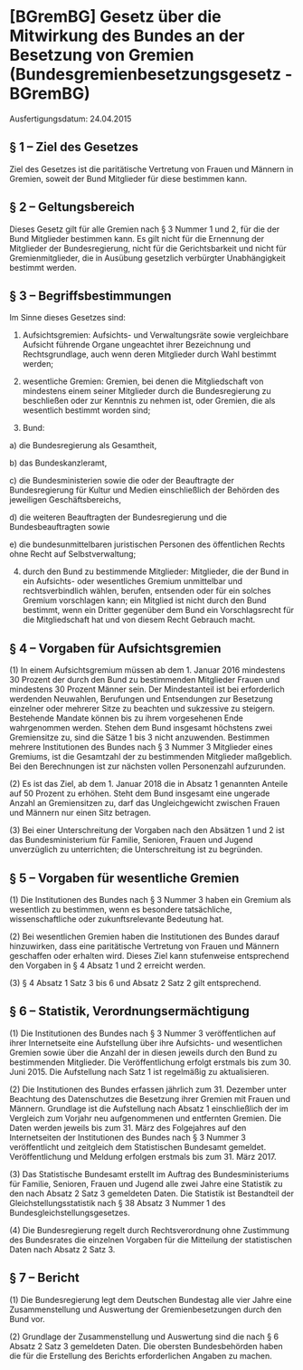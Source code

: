 # [BGremBG] Gesetz über die Mitwirkung des Bundes an der Besetzung von Gremien  (Bundesgremienbesetzungsgesetz - BGremBG)

Ausfertigungsdatum: 24.04.2015

 

## § 1 – Ziel des Gesetzes

Ziel des Gesetzes ist die paritätische Vertretung von Frauen und Männern in Gremien, soweit der Bund Mitglieder für diese bestimmen kann.


## § 2 – Geltungsbereich

Dieses Gesetz gilt für alle Gremien nach § 3 Nummer 1 und 2, für die der Bund Mitglieder bestimmen kann. Es gilt nicht für die Ernennung der Mitglieder der Bundesregierung, nicht für die Gerichtsbarkeit und nicht für Gremienmitglieder, die in Ausübung gesetzlich verbürgter Unabhängigkeit bestimmt werden.


## § 3 – Begriffsbestimmungen

Im Sinne dieses Gesetzes sind:

1. Aufsichtsgremien: Aufsichts- und Verwaltungsräte sowie vergleichbare Aufsicht führende Organe ungeachtet ihrer Bezeichnung und Rechtsgrundlage, auch wenn deren Mitglieder durch Wahl bestimmt werden;

2. wesentliche Gremien: Gremien, bei denen die Mitgliedschaft von mindestens einem seiner Mitglieder durch die Bundesregierung zu beschließen oder zur Kenntnis zu nehmen ist, oder Gremien, die als wesentlich bestimmt worden sind;

3. Bund:

a) die Bundesregierung als Gesamtheit,

b) das Bundeskanzleramt,

c) die Bundesministerien sowie die oder der Beauftragte der Bundesregierung für Kultur und Medien einschließlich der Behörden des jeweiligen Geschäftsbereichs,

d) die weiteren Beauftragten der Bundesregierung und die Bundesbeauftragten sowie

e) die bundesunmittelbaren juristischen Personen des öffentlichen Rechts ohne Recht auf Selbstverwaltung;

4. durch den Bund zu bestimmende Mitglieder: Mitglieder, die der Bund in ein Aufsichts- oder wesentliches Gremium unmittelbar und rechtsverbindlich wählen, berufen, entsenden oder für ein solches Gremium vorschlagen kann; ein Mitglied ist nicht durch den Bund bestimmt, wenn ein Dritter gegenüber dem Bund ein Vorschlagsrecht für die Mitgliedschaft hat und von diesem Recht Gebrauch macht.


## § 4 – Vorgaben für Aufsichtsgremien

(1) In einem Aufsichtsgremium müssen ab dem 1. Januar 2016 mindestens 30 Prozent der durch den Bund zu bestimmenden Mitglieder Frauen und mindestens 30 Prozent Männer sein. Der Mindestanteil ist bei erforderlich werdenden Neuwahlen, Berufungen und Entsendungen zur Besetzung einzelner oder mehrerer Sitze zu beachten und sukzessive zu steigern. Bestehende Mandate können bis zu ihrem vorgesehenen Ende wahrgenommen werden. Stehen dem Bund insgesamt höchstens zwei Gremiensitze zu, sind die Sätze 1 bis 3 nicht anzuwenden. Bestimmen mehrere Institutionen des Bundes nach § 3 Nummer 3 Mitglieder eines Gremiums, ist die Gesamtzahl der zu bestimmenden Mitglieder maßgeblich. Bei den Berechnungen ist zur nächsten vollen Personenzahl aufzurunden.

(2) Es ist das Ziel, ab dem 1. Januar 2018 die in Absatz 1 genannten Anteile auf 50 Prozent zu erhöhen. Steht dem Bund insgesamt eine ungerade Anzahl an Gremiensitzen zu, darf das Ungleichgewicht zwischen Frauen und Männern nur einen Sitz betragen.

(3) Bei einer Unterschreitung der Vorgaben nach den Absätzen 1 und 2 ist das Bundesministerium für Familie, Senioren, Frauen und Jugend unverzüglich zu unterrichten; die Unterschreitung ist zu begründen.


## § 5 – Vorgaben für wesentliche Gremien

(1) Die Institutionen des Bundes nach § 3 Nummer 3 haben ein Gremium als wesentlich zu bestimmen, wenn es besondere tatsächliche, wissenschaftliche oder zukunftsrelevante Bedeutung hat.

(2) Bei wesentlichen Gremien haben die Institutionen des Bundes darauf hinzuwirken, dass eine paritätische Vertretung von Frauen und Männern geschaffen oder erhalten wird. Dieses Ziel kann stufenweise entsprechend den Vorgaben in § 4 Absatz 1 und 2 erreicht werden.

(3) § 4 Absatz 1 Satz 3 bis 6 und Absatz 2 Satz 2 gilt entsprechend.


## § 6 – Statistik, Verordnungsermächtigung

(1) Die Institutionen des Bundes nach § 3 Nummer 3 veröffentlichen auf ihrer Internetseite eine Aufstellung über ihre Aufsichts- und wesentlichen Gremien sowie über die Anzahl der in diesen jeweils durch den Bund zu bestimmenden Mitglieder. Die Veröffentlichung erfolgt erstmals bis zum 30. Juni 2015. Die Aufstellung nach Satz 1 ist regelmäßig zu aktualisieren.

(2) Die Institutionen des Bundes erfassen jährlich zum 31. Dezember unter Beachtung des Datenschutzes die Besetzung ihrer Gremien mit Frauen und Männern. Grundlage ist die Aufstellung nach Absatz 1 einschließlich der im Vergleich zum Vorjahr neu aufgenommenen und entfernten Gremien. Die Daten werden jeweils bis zum 31. März des Folgejahres auf den Internetseiten der Institutionen des Bundes nach § 3 Nummer 3 veröffentlicht und zeitgleich dem Statistischen Bundesamt gemeldet. Veröffentlichung und Meldung erfolgen erstmals bis zum 31. März 2017.

(3) Das Statistische Bundesamt erstellt im Auftrag des Bundesministeriums für Familie, Senioren, Frauen und Jugend alle zwei Jahre eine Statistik zu den nach Absatz 2 Satz 3 gemeldeten Daten. Die Statistik ist Bestandteil der Gleichstellungsstatistik nach § 38 Absatz 3 Nummer 1 des Bundesgleichstellungsgesetzes.

(4) Die Bundesregierung regelt durch Rechtsverordnung ohne Zustimmung des Bundesrates die einzelnen Vorgaben für die Mitteilung der statistischen Daten nach Absatz 2 Satz 3.


## § 7 – Bericht

(1) Die Bundesregierung legt dem Deutschen Bundestag alle vier Jahre eine Zusammenstellung und Auswertung der Gremienbesetzungen durch den Bund vor.

(2) Grundlage der Zusammenstellung und Auswertung sind die nach § 6 Absatz 2 Satz 3 gemeldeten Daten. Die obersten Bundesbehörden haben die für die Erstellung des Berichts erforderlichen Angaben zu machen.
